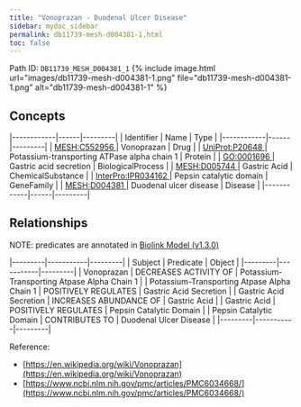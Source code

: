 ```yaml
---
title: "Vonoprazan - Duodenal Ulcer Disease"
sidebar: mydoc_sidebar
permalink: db11739-mesh-d004381-1.html
toc: false 
---
```



Path ID: `DB11739_MESH_D004381_1`
{% include image.html url="images/db11739-mesh-d004381-1.png" file="db11739-mesh-d004381-1.png" alt="db11739-mesh-d004381-1" %}

## Concepts

|------------|------|---------|
| Identifier | Name | Type    |
|------------|------|---------|
| <a href="https://identifiers.org/MESH:C552956">MESH:C552956 </a> | Vonoprazan | Drug |
| <a href="https://identifiers.org/UniProt:P20648">UniProt:P20648 </a> | Potassium-transporting ATPase alpha chain 1 | Protein |
| <a href="https://identifiers.org/GO:0001696">GO:0001696 </a> | Gastric acid secretion | BiologicalProcess |
| <a href="https://identifiers.org/MESH:D005744">MESH:D005744 </a> | Gastric Acid | ChemicalSubstance |
| <a href="https://identifiers.org/InterPro:IPR034162">InterPro:IPR034162 </a> | Pepsin catalytic domain | GeneFamily |
| <a href="https://identifiers.org/MESH:D004381">MESH:D004381 </a> | Duodenal ulcer disease | Disease |
|------------|------|---------|

## Relationships


NOTE: predicates are annotated in <a href="https://github.com/biolink/biolink-model/releases/tag/v1.3.0">Biolink Model (v1.3.0)</a>

|---------|-----------|---------|
| Subject | Predicate | Object  |
|---------|-----------|---------|
| Vonoprazan | DECREASES ACTIVITY OF | Potassium-Transporting Atpase Alpha Chain 1 |
| Potassium-Transporting Atpase Alpha Chain 1 | POSITIVELY REGULATES | Gastric Acid Secretion |
| Gastric Acid Secretion | INCREASES ABUNDANCE OF | Gastric Acid |
| Gastric Acid | POSITIVELY REGULATES | Pepsin Catalytic Domain |
| Pepsin Catalytic Domain | CONTRIBUTES TO | Duodenal Ulcer Disease |
|---------|-----------|---------|

Reference: 
  - [https://en.wikipedia.org/wiki/Vonoprazan](https://en.wikipedia.org/wiki/Vonoprazan)
  - [https://www.ncbi.nlm.nih.gov/pmc/articles/PMC6034668/](https://www.ncbi.nlm.nih.gov/pmc/articles/PMC6034668/)
